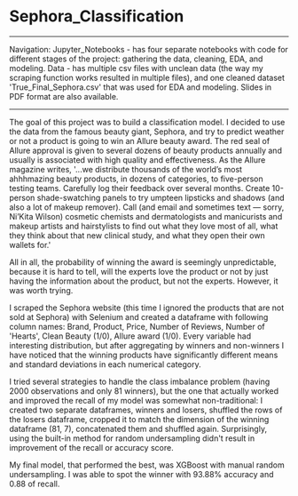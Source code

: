 # Sephora_Classification

--------------------------

Navigation:
Jupyter_Notebooks - has four separate notebooks with code for different stages of the project: gathering the data, cleaning, EDA, and modeling. 
Data - has multiple csv files with unclean data (the way my scraping function works resulted in multiple files), and one cleaned dataset 'True_Final_Sephora.csv' that was used for EDA and modeling. Slides in PDF format are also available.

--------------------------

The goal of this project was to build a classification model. I decided to use the data from the famous beauty giant, Sephora, and try to predict weather or not a product is going to win an Allure beauty award. The red seal of Allure approval is given to several dozens of beauty products annually and usually is associated with high quality and effectiveness. As the Allure magazine writes, '...we distribute thousands of the world’s most ahhhmazing beauty products, in dozens of categories, to five-person testing teams. Carefully log their feedback over several months. Create 10-person shade-swatching panels to try umpteen lipsticks and shadows (and also a lot of makeup remover). Call (and email and sometimes text — sorry, Ni’Kita Wilson) cosmetic chemists and dermatologists and manicurists and makeup artists and hairstylists to find out what they love most of all, what they think about that new clinical study, and what they open their own wallets for.'

All in all, the probability of winning the award is seemingly unpredictable, because it is hard to tell, will the experts love the product or not by just having the information about the product, but not the experts. However, it was worth trying. 

I scraped the Sephora website (this time I ignored the products that are not sold at Sephora) with Selenium and created a dataframe with following column names: Brand, Product, Price, Number of Reviews, Number of 'Hearts', Clean Beauty (1/0), Allure award (1/0). Every variable had interesting distribution, but after aggregating by winners and non-winners I have noticed that the winning products have significantly different means and standard deviations in each numerical category. 

I tried several strategies to handle the class imbalance problem (having 2000 observations and only 81 winners), but the one that actually worked and improved the recall of my model was somewhat non-traditional: I created two separate dataframes, winners and losers, shuffled the rows of the losers dataframe, cropped it to match the dimension of the winning dataframe (81, 7), concatenated them and shuffled again. Surprisingly, using the built-in method for random undersampling didn't result in improvement of the recall or accuracy score. 

My final model, that performed the best, was XGBoost with manual random undersampling. I was able to spot the winner with 93.88% accuracy and 0.88 of recall. 
